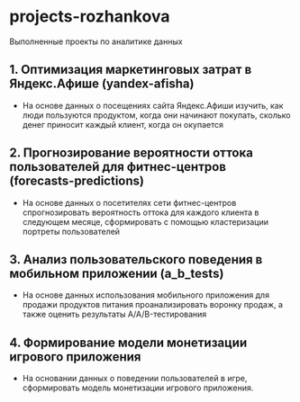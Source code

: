 # projects-rozhankova
Выполненные проекты по аналитике данных
## 1. Оптимизация маркетинговых затрат в Яндекс.Афише (yandex-afisha)
- На основе данных о посещениях сайта Яндекс.Афиши изучить, как люди пользуются продуктом, когда они начинают покупать, сколько денег приносит каждый клиент, когда он окупается
## 2. Прогнозирование вероятности оттока пользователей для фитнес-центров (forecasts-predictions)
- На основе данных о посетителях сети фитнес-центров спрогнозировать вероятность оттока для каждого клиента в следующем месяце, сформировать с помощью кластеризации портреты пользователей
## 3. Анализ пользовательского поведения в мобильном приложении (a_b_tests)
- На основе данных использования мобильного приложения для продажи продуктов питания проанализировать воронку продаж, а также оценить результаты A/A/B-тестирования
## 4. Формирование модели монетизации игрового приложения
- На основании данных о поведении пользователей в игре, сформировать модель монетизации игрового приложения.
